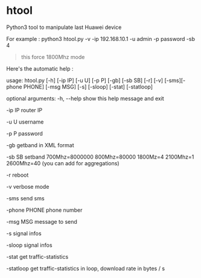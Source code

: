 # htool

Python3 tool to manipulate last Huawei device

For example : 
python3 htool.py -v -ip 192.168.10.1 -u admin -p password -sb 4
> this force 1800Mhz mode


Here's the automatic help :

usage: htool.py [-h] [-ip IP] [-u U] [-p P] [-gb] [-sb SB] [-r] [-v] [-sms][-phone PHONE] [-msg MSG] [-s] [-sloop] [-stat] [-statloop]

optional arguments:
  -h, --help    show this help message and exit
  
  -ip IP        router IP
  
  -u U          username
  
  -p P          password
  
  -gb           getband in XML format
  
  -sb SB        setband 700Mhz=8000000 800Mhz=80000 1800Mz=4 2100Mhz=1 2600Mhz=40 (you can add for aggregations)
                
  -r            reboot
  
  -v            verbose mode
  
  -sms          send sms
  
  -phone PHONE  phone number
  
  -msg MSG      message to send
  
  -s            signal infos
  
  -sloop        signal infos
  
  -stat         get traffic-statistics
  
  -statloop     get traffic-statistics in loop, download rate in bytes / s
  
